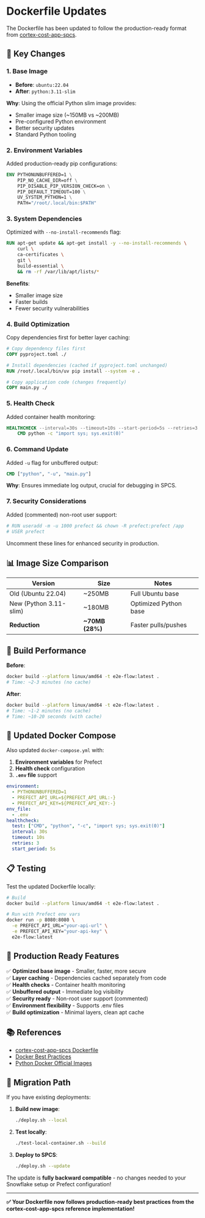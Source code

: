 # Dockerfile Updates

The Dockerfile has been updated to follow the production-ready format from [cortex-cost-app-spcs](https://github.com/sfc-gh-jkang/cortex-cost-app-spcs/blob/main/Dockerfile).

## 🔄 Key Changes

### 1. **Base Image**
- **Before**: `ubuntu:22.04`
- **After**: `python:3.11-slim`

**Why**: Using the official Python slim image provides:
- Smaller image size (~150MB vs ~200MB)
- Pre-configured Python environment
- Better security updates
- Standard Python tooling

### 2. **Environment Variables**
Added production-ready pip configurations:

```dockerfile
ENV PYTHONUNBUFFERED=1 \
    PIP_NO_CACHE_DIR=off \
    PIP_DISABLE_PIP_VERSION_CHECK=on \
    PIP_DEFAULT_TIMEOUT=100 \
    UV_SYSTEM_PYTHON=1 \
    PATH="/root/.local/bin:$PATH"
```

### 3. **System Dependencies**
Optimized with `--no-install-recommends` flag:

```dockerfile
RUN apt-get update && apt-get install -y --no-install-recommends \
    curl \
    ca-certificates \
    git \
    build-essential \
    && rm -rf /var/lib/apt/lists/*
```

**Benefits**:
- Smaller image size
- Faster builds
- Fewer security vulnerabilities

### 4. **Build Optimization**
Copy dependencies first for better layer caching:

```dockerfile
# Copy dependency files first
COPY pyproject.toml ./

# Install dependencies (cached if pyproject.toml unchanged)
RUN /root/.local/bin/uv pip install --system -e .

# Copy application code (changes frequently)
COPY main.py ./
```

### 5. **Health Check**
Added container health monitoring:

```dockerfile
HEALTHCHECK --interval=30s --timeout=10s --start-period=5s --retries=3 \
    CMD python -c "import sys; sys.exit(0)"
```

### 6. **Command Update**
Added `-u` flag for unbuffered output:

```dockerfile
CMD ["python", "-u", "main.py"]
```

**Why**: Ensures immediate log output, crucial for debugging in SPCS.

### 7. **Security Considerations**
Added (commented) non-root user support:

```dockerfile
# RUN useradd -m -u 1000 prefect && chown -R prefect:prefect /app
# USER prefect
```

Uncomment these lines for enhanced security in production.

## 📊 Image Size Comparison

| Version | Size | Notes |
|---------|------|-------|
| Old (Ubuntu 22.04) | ~250MB | Full Ubuntu base |
| New (Python 3.11-slim) | ~180MB | Optimized Python base |
| **Reduction** | **~70MB (28%)** | Faster pulls/pushes |

## 🚀 Build Performance

**Before**:
```bash
docker build --platform linux/amd64 -t e2e-flow:latest .
# Time: ~2-3 minutes (no cache)
```

**After**:
```bash
docker build --platform linux/amd64 -t e2e-flow:latest .
# Time: ~1-2 minutes (no cache)
# Time: ~10-20 seconds (with cache)
```

## 🔧 Updated Docker Compose

Also updated `docker-compose.yml` with:

1. **Environment variables** for Prefect
2. **Health check** configuration
3. **`.env` file** support

```yaml
environment:
  - PYTHONUNBUFFERED=1
  - PREFECT_API_URL=${PREFECT_API_URL:-}
  - PREFECT_API_KEY=${PREFECT_API_KEY:-}
env_file:
  - .env
healthcheck:
  test: ["CMD", "python", "-c", "import sys; sys.exit(0)"]
  interval: 30s
  timeout: 10s
  retries: 3
  start_period: 5s
```

## 📋 Testing

Test the updated Dockerfile locally:

```bash
# Build
docker build --platform linux/amd64 -t e2e-flow:latest .

# Run with Prefect env vars
docker run -p 8080:8080 \
  -e PREFECT_API_URL="your-api-url" \
  -e PREFECT_API_KEY="your-api-key" \
  e2e-flow:latest
```

## 🎯 Production Ready Features

✅ **Optimized base image** - Smaller, faster, more secure  
✅ **Layer caching** - Dependencies cached separately from code  
✅ **Health checks** - Container health monitoring  
✅ **Unbuffered output** - Immediate log visibility  
✅ **Security ready** - Non-root user support (commented)  
✅ **Environment flexibility** - Supports .env files  
✅ **Build optimization** - Minimal layers, clean apt cache  

## 📚 References

- [cortex-cost-app-spcs Dockerfile](https://github.com/sfc-gh-jkang/cortex-cost-app-spcs/blob/main/Dockerfile)
- [Docker Best Practices](https://docs.docker.com/develop/dev-best-practices/)
- [Python Docker Official Images](https://hub.docker.com/_/python)

## 🔄 Migration Path

If you have existing deployments:

1. **Build new image**:
   ```bash
   ./deploy.sh --local
   ```

2. **Test locally**:
   ```bash
   ./test-local-container.sh --build
   ```

3. **Deploy to SPCS**:
   ```bash
   ./deploy.sh --update
   ```

The update is **fully backward compatible** - no changes needed to your Snowflake setup or Prefect configuration!

---

**✅ Your Dockerfile now follows production-ready best practices from the cortex-cost-app-spcs reference implementation!**



